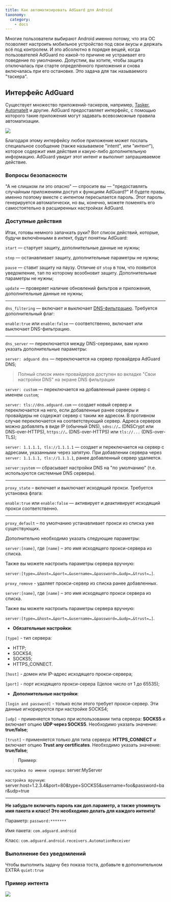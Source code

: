 ```yaml
---
title: Как автоматизировать AdGuard для Android
taxonomy:
  category:
    - docs
---
```


Многие пользователи выбирают Android именно потому, что эта ОС позволяет настроить мобильное устройство под свои вкусы и держать всё под контролем. И это абсолютно в порядке вещей, когда пользователей AdGuard по какой-то причине не устраивает его поведение по умолчанию. Допустим, вы хотите, чтобы защита отключалась при старте определённого приложения и снова включалась при его остановке. Это задача для так называемого "таскера".

## Интерфейс AdGuard

Существует множество приложений-таскеров, например, [Tasker](https://play.google.com/store/apps/details?id=net.dinglisch.android.taskerm&noprocess), [AutomateIt](https://play.google.com/store/apps/details?id=AutomateIt.mainPackage&noprocess) и другие. AdGuard предоставляет интерфейс, с помощью которого такие приложения могут задавать всевозможные правила автоматизации.

![](adg_automation.png?cropResize=360,640)

Благодаря этому интерфейсу любое приложение может послать специальное сообщение (также называемое "intent", или "интент"), которое содержит имя действия и какую-либо дополнительную информацию. AdGuard увидит этот интент и выполнит запрашиваемое действие.

### Вопросы безопасности

"А не слишком ли это опасно" — спросите вы — "предоставлять случайным приложениям доступ к функциям AdGuard?" И будете правы, именно поэтому вместе с интентом пересылается пароль. Этот пароль генерируется автоматически, но вы, конечно, можете поменять его самостоятельно в расширенных настройках AdGuard.

### Доступные действия

Итак, готовы немного запачкать руки? Вот список действий, которые, будучи включёнными в интент, будут понятны AdGuard:

<a name="action_start"></a>

`start` — стартует защиту, дополнительные данные не нужны;

<a name="action_stop"></a>

`stop` — останавливает защиту, дополнительные параметры не нужны;

<a name="action_pause"></a>

`pause` — ставит защиту на паузу. Отличие от `stop` в том, что появится уведомление, тап по которому возобновит защиту. Дополнительные параметры не нужны;

<a name="action_update"></a>

`update` — проверяет наличие обновлений фильтров и приложения, дополнительные данные не нужны;

---

<a name="action_dns_filtering"></a>

`dns_filtering` — включает и выключает [DNS-фильтрацию](https://kb.adguard.com/ru/general/dns-filtering-android). Требуется дополнительный флаг:

`enable:true` или `enable:false` — соответственно, включает или выключает DNS-фильтрацию.

---

<a name="action_dns_server"></a>

`dns_server` — переключается между DNS-серверами, вам нужно указать дополнительные параметры:

`server: adguard dns` — переключается на сервер провайдера AdGuard DNS;

> Полный список имен провайдеров доступен во вкладке "Свои настройки DNS" на экране DNS фильтрации

`server: custom` — переключается на добавленный ранее сервер с именем `custom`;

`server: tls://dns.adguard.com` — создает новый сервер и переключается на него, если добавленные ранее серверы и провайдеры не содержат сервер с таким же адресом. В противном случае переключается на соответствующий сервер. Адреса серверов можно добавлять в виде IP (обычный DNS), `sdns://…` (DNSCrypt или DNS-over-HTTPS), `https://…` (DNS-over-HTTPS) или `tls://...` (DNS-over-TLS);

`server: 1.1.1.1, tls://1.1.1.1` — создает и переключается на сервер с адресами, указанными через запятую. При добавлении сервера через `server: 1.1.1.1, tls://1.1.1.1`, ранее добавленный сервер удаляется.

`server:system` — сбрасывает настройки DNS на "по умолчанию" (т.е. используются системные DNS серверы).

---

<a name="action_outbound_proxy"></a>

`proxy_state` – включает и выключает исходящий прокси. Требуется установка флага:

`enable:true` или `enable:false` — активирует и деактивирует исходящий прокси соответственно.

---

<a name="action_proxy_server"></a>

`proxy_default` – по умолчанию устанавливает прокси из списка уже существующих.

Дополнительно необходимо указать следующие параметры:

`server:[name]`, где `[name]` – это имя исходящего прокси-сервера из списка.

Также вы можете настроить параметры сервера вручную:

`server:[type=…&host=…&port=…&username=…&password=…&udp=…&trust=…]`.

`proxy_remove` - удаляет прокси-сервер из списка ранее добавленных.

`server:[name]`, где `[name]` – это имя исходящего прокси сервера из списка.

Также вы можете настроить параметры сервера вручную:

`server:[type=…&host=…&port=…&username=…&password=…&udp=…&trust=…]`.

- **Обязательные настройки**:

`[type]` - тип сервера:

- HTTP;
- SOCKS4;
- SOCKS5;
- HTTPS_CONNECT.

`[host]` - домен или IP-адрес исходящего прокси-сервера;

`[port]` - порт исходящего прокси-серера (Целое число от 1 до 65535);

- **Дополнительные настройки**:

`[login and password]` - только если этого требует прокси-сервер. Эти данные игнорируются при настройке SOCKS4;

`[udp]` - применяется только при использовании типа сервера: **SOCKS5** и включает опцию **UDP через SOCKS5**. Необходимо указать значение: **true/false**;

`[trust]` - применяется только для типа сервера: **HTTPS_CONNECT** и включает опцию **Trust any certificates**. Необходимо указать значение: **true/false**;

> **Пример**:

`настройка по имени сервера`: server:MyServer

`настройка вручную`: server:host=1.2.3.4&port=80&type=SOCKS5&username=foo&password=bar&udp=true

---

**Не забудьте включить пароль как доп.параметр, а также упомянуть имя пакета и класс! Это необходимо делать для каждого интента!**

Параметр: `password:*******`

Имя пакета: `com.adguard.android`

Класс: `com.adguard.android.receivers.AutomationReceiver`

### Выполнение без уведомлений

Чтобы выполнить задачу без показа тоста, добавьте в дополнительном EXTRA `quiet:true`

### Пример интента

![](automation.png?cropResize=324,1023)

